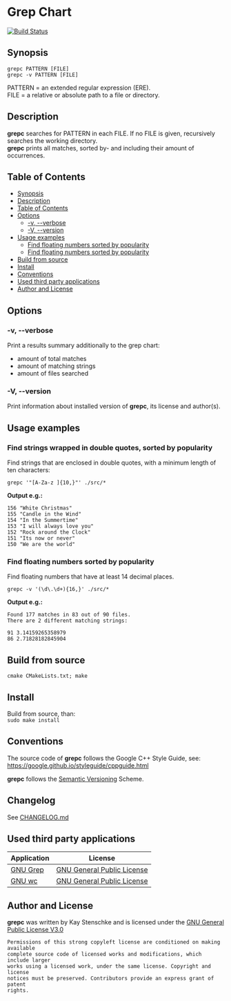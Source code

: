 # Grep Chart

[![Build Status](https://travis-ci.com/kstenschke/grepc.svg?branch=master)](https://travis-ci.com/kstenschke/grepc)


## Synopsis

``grepc PATTERN [FILE]``  
``grepc -v PATTERN [FILE]``

PATTERN = an extended regular expression (ERE).  
FILE = a relative or absolute path to a file or directory.


## Description

**grepc** searches for PATTERN in each FILE. If no FILE is given, recursively 
searches the working directory.  
**grepc** prints all matches, sorted by- and including their amount of
occurrences. 


## Table of Contents

* [Synopsis](#synopsis)
* [Description](#description)
* [Table of Contents](#table-of-contents)
* [Options](#options)
  * [-v, --verbose](#-v---verbose)
  * [-V, --version](#-v---version)
* [Usage examples](#usage-examples)
  * [Find floating numbers sorted by popularity](#find-floating-numbers-and-their-popularity)
  * [Find floating numbers sorted by popularity](#find-floating-numbers-and-their-popularity)
* [Build from source](#build-from-source)
* [Install](#install)
* [Conventions](#conventions)
* [Used third party applications](#used-third-party-applications)
* [Author and License](#author-and-license)


## Options

### -v, --verbose

Print a results summary additionally to the grep chart:

* amount of total matches
* amount of matching strings
* amount of files searched


### -V, --version

Print information about installed version of **grepc**, its license and 
author(s).


## Usage examples  

### Find strings wrapped in double quotes, sorted by popularity
  
Find strings that are enclosed in double quotes, with a minimum length of ten
characters:

``grepc '"[A-Za-z ]{10,}"' ./src/*``  

**Output e.g.:**

```
156 "White Christmas"
155 "Candle in the Wind"
154 "In the Summertime"
153 "I will always love you"
152 "Rock around the Clock"
151 "Its now or never"
150 "We are the world"
```


### Find floating numbers sorted by popularity  

Find floating numbers that have at least 14 decimal places.

``grepc -v '(\d\.\d+){16,}' ./src/*``

**Output e.g.:**

```
Found 177 matches in 83 out of 90 files.
There are 2 different matching strings:

91 3.14159265358979
86 2.71828182845904
```


## Build from source

``cmake CMakeLists.txt; make``


## Install

Build from source, than:  
``sudo make install``


## Conventions

The source code of **grepc** follows the Google C++ Style Guide, 
see: https://google.github.io/styleguide/cppguide.html    

**grepc** follows the [Semantic Versioning](https://semver.org) Scheme.


## Changelog

See [CHANGELOG.md](CHANGELOG.md)

## Used third party applications

| Application                                                                                        | License                                                                      |
| -------------------------------------------------------------------------------------------------- | ---------------------------------------------------------------------------- |
| [GNU Grep](https://www.gnu.org/software/grep/)                                                     | [GNU General Public License](https://www.gnu.org/licenses/licenses.html#GPL) |
| [GNU wc](https://www.gnu.org/software/coreutils/manual/html_node/wc-invocation.html#wc-invocation) | [GNU General Public License](https://www.gnu.org/licenses/licenses.html#GPL) |


## Author and License

**grepc** was written by Kay Stenschke and is licensed under the 
[GNU General Public License V3.0](https://www.gnu.org/licenses/licenses.html#GPL)  

```
Permissions of this strong copyleft license are conditioned on making available 
complete source code of licensed works and modifications, which include larger 
works using a licensed work, under the same license. Copyright and license 
notices must be preserved. Contributors provide an express grant of patent 
rights.
```


